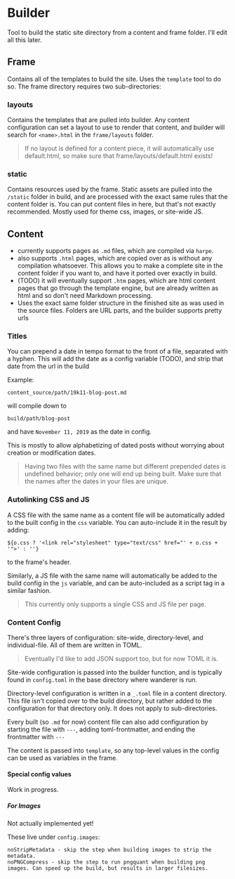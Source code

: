 # Builder

Tool to build the static site directory from a content and frame folder. I'll edit all this later.

## Frame

Contains all of the templates to build the site. Uses the `template` tool to do so. The frame directory requires two sub-directories:

### layouts

Contains the templates that are pulled into builder. Any content configuration can set a layout to use to render that content, and builder will search for `<name>.html` in the `frame/layouts` folder.

> If no layout is defined for a content piece, it will automatically use default.html, so make sure that frame/layouts/default.html exists!

### static

Contains resources used by the frame. Static assets are pulled into the `/static` folder in build, and are processed with the exact same rules that the content folder is. You can put content files in here, but that's not exactly recommended. Mostly used for theme css, images, or site-wide JS.

## Content

* currently supports pages as `.md` files, which are compiled via `harpe`.
* also supports `.html` pages, which are copied over as is without any compilation whatsoever. This allows you to make a complete site in the content folder if you want to, and have it ported over exactly in build.
* (TODO) it will eventually support `.htm` pages, which are html content pages that go through the template engine, but are already written as html and so don't need Markdown processing.
* Uses the exact same folder structure in the finished site as was used in the source files. Folders are URL parts, and the builder supports pretty urls

### Titles

You can prepend a date in tempo format to the front of a file, separated with a hyphen. This will add the date as a config variable (TODO), and strip that date from the url in the build

Example:

```
content_source/path/19k11-blog-post.md
```

will compile down to

```
build/path/blog-post
```

and have `November 11, 2019` as the date in config.

This is mostly to allow alphabetizing of dated posts without worrying about creation or modification dates.

> Having two files with the same name but different prepended dates is undefined behavior; only one will end up being built. Make sure that the names after the dates in your files are unique.

### Autolinking CSS and JS

A CSS file with the same name as a content file will be automatically added to the built config in the `css` variable. You can auto-include it in the result by adding:

```
${o.css ? '<link rel="stylesheet" type="text/css" href="' + o.css + '">' : ''}
```

to the frame's header.

Similarly, a JS file with the same name will automatically be added to the build config in the `js` variable, and can be auto-included as a script tag in a similar fashion.

> This currently only supports a single CSS and JS file per page.

### Content Config

There's three layers of configuration: site-wide, directory-level, and individual-file. All of them are written in TOML.

> Eventually I'd like to add JSON support too, but for now TOML it is.

Site-wide configuration is passed into the builder function, and is typically found in `config.toml` in the base directory where wanderer is run.

Directory-level configuration is written in a `_.toml` file in a content directory. This file isn't copied over to the build directory, but rather added to the configuration for that directory only. It does not apply to sub-directories.

Every built (so `.md` for now) content file can also add configuration by starting the file with `---`, adding toml-frontmatter, and ending the frontmatter with `---`

The content is passed into `template`, so any top-level values in the config can be used as variables in the frame.

#### Special config values

Work in progress.

##### For Images

Not actually implemented yet!

These live under `config.images`:
```
noStripMetadata - skip the step when building images to strip the metadata.
noPNGCompress - skip the step to run pngquant when building png images. Can speed up the build, but results in larger filesizes.
```